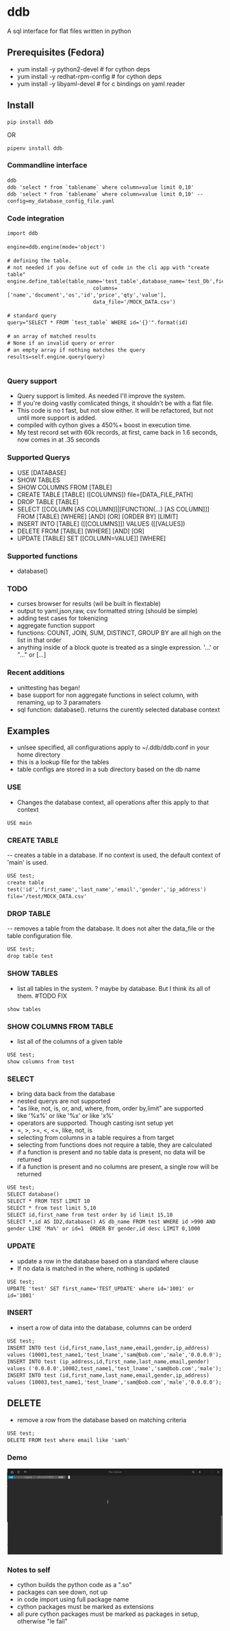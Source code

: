 # ddb
 A sql interface for flat files written in python


## Prerequisites (Fedora)
- yum install -y python2-devel       # for cython deps
- yum install -y redhat-rpm-config   # for cython deps
- yum install -y libyaml-devel       # for c bindings on yaml reader 

## Install
```
pip install ddb
```
OR
```
pipenv install ddb
```

### Commandline interface
```
ddb
ddb 'select * from `tablename` where column=value limit 0,10'
ddb 'select * from `tablename` where column=value limit 0,10' --config=my_database_config_file.yaml
```

### Code integration
```
import ddb

engine=ddb.engine(mode='object')

# defining the table.
# not needed if you define out of code in the cli app with "create table"
engine.define_table(table_name='test_table',database_name='test_Db',field_delimiter=',',
                            columns=['name','document','os','id','price','qty','value'],
                            data_file='/MOCK_DATA.csv')

# standard query
query="SELECT * FROM `test_table` WHERE id='{}'".format(id)

# an array of matched results
# None if an invalid query or error
# an empty array if nothing matches the query
results=self.engine.query(query)


```


### Query support

- Query support is limited. As needed I'll improve the system.
- If you're doing vastly comlicated things, it shouldn't be with a flat file.
- This code is no t fast, but not slow either. It will be refactored, but not until more support is added.
- compiled with cython gives a 450%+ boost in execution time. 
- My test record set with 60k records, at first, came back in 1.6 seconds, now comes in at .35 seconds


### Supported Querys
- USE [DATABASE]
- SHOW TABLES
- SHOW COLUMNS FROM [TABLE]
- CREATE TABLE [TABLE] ([COLUMNS]) file=[DATA_FILE_PATH]
- DROP TABLE [TABLE]
- SELECT [[COLUMN [AS COLUMN]]|[FUNCTION(...) [AS COLUMN]]] FROM [TABLE] [WHERE] [AND] [OR] [ORDER BY] [LIMIT]
- INSERT INTO [TABLE] ([[COLUMNS]]) VALUES ([[VALUES])
- DELETE FROM [TABLE] [WHERE] [AND] [OR]
- UPDATE [TABLE] SET [[COLUMN=VALUE]] [WHERE]

### Supported functions
- database()

### TODO
- curses browser for results (wil be built in flextable)
- output to yaml,json,raw, csv formatted string (should be simple)
- adding test cases for tokenizing
- aggregate function support 
- functions: COUNT, JOIN, SUM, DISTINCT, GROUP BY are all high on the list in that order
- anything inside of a block quote is treated as a single expression. '...' or "..." or [...]

### Recent additions
- unittesting has began!
- base support for non aggregate functions in select column, with renaming, up to 3 paramaters
- sql function: database(). returns the curently selected database context

## Examples
- unlsee specified, all configurations apply to ~/.ddb/ddb.conf in your home directory
- this is a lookup file for the tables
- table configs are stored in a sub directory based on the db name

### USE
- Changes the database context, all operations after this apply to that context
```
USE main
```

### CREATE TABLE
-- creates a table in a database. If no context is used, the default context of 'main' is used.
```
USE test;
create table test('id','first_name','last_name','email','gender','ip_address') file='/test/MOCK_DATA.csv'
```

### DROP TABLE
-- removes a table from the database. It does not alter the data_file or the table configuration file.
```
USE test;
drop table test
```

### SHOW TABLES
- list all tables in the system. ? maybe by database. But I think its all of them. #TODO FIX
```
show tables
```

### SHOW COLUMNS FROM TABLE
- list all of the columns of a given table
```
USE test;
show columns from test
```

### SELECT
- bring data back from the database
- nested querys are not supported
- "as like, not, is, or, and, where, from, order by,limit" are supported
- like '%x%' or like '%x' or like 'x%' 
- operators are supported. Though casting isnt setup yet
- =, >, >=, <, <=, like, not, is
- selecting from columns in a table requires a from target 
- selecting from functions does not require a table, they are calculated
- if a function is present and no table data is present, no data will be returned
- if a function is present and no columns are present, a single row will be returned


```
USE test;
SELECT database()
SELECT * FROM TEST LIMIT 10
SELECT * from test limit 5,10
SELECT id,first_name from test order by id limit 15,10
SELECT *,id AS ID2,database() AS db_name FROM test WHERE id >990 AND gender LIKE 'Ma%' or id=1  ORDER BY gender,id desc LIMIT 0,1000
```

### UPDATE
- update a row in the database based on a standard where clause
- If no data is matched in the where, nothing is updated
```
USE test;
UPDATE 'test' SET first_name='TEST_UPDATE' where id='1001' or id='1001'
```

### INSERT
- insert a row of data into the database, columns can be orderd
```
USE test;
INSERT INTO test (id,first_name,last_name,email,gender,ip_address) values (10001,test_name1,'test_lname','sam@bob.com','male','0.0.0.0');
INSERT INTO test (ip_address,id,first_name,last_name,email,gender) values ('0.0.0.0',10002,test_name1,'test_lname','sam@bob.com','male');
INSERT INTO test (id,first_name,last_name,email,gender,ip_address) values (10003,test_name1,'test_lname','sam@bob.com','male','0.0.0.0');
```

## DELETE
- remove a row from the database based on matching criteria
```
USE test;
DELETE FROM test where email like 'sam%'
```


### Demo
![Demo](https://raw.githubusercontent.com/chris17453/ddb/master/data/ddb-demo.gif)


### Notes to self
- cython builds the python code as a ".so"
- packages can see down, not up
- in code import using full package name
- cython packages must be marked as extensions
- all pure cython packages must be marked as packages in setup, otherwise "le fail"
